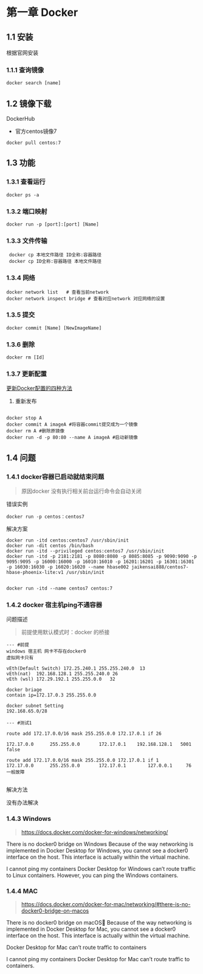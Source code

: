 # 第一章 Docker

## 1.1 安装

根据官网安装

### 1.1.1 查询镜像

```js
docker search [name]
```

## 1.2 镜像下载

DockerHub

* 官方centos镜像7

```JS
docker pull centos:7
```

## 1.3 功能

### 1.3.1 查看运行

```JS
docker ps -a
```

### 1.3.2 端口映射

```shell
docker run -p [port]:[port] [Name]
```

### 1.3.3 文件传输

```shell
 docker cp 本地文件路径 ID全称:容器路径
 docker cp ID全称:容器路径 本地文件路径 
```

### 1.3.4 网络
  
```shell
docker network list   # 查看当前network
docker network inspect bridge # 查看对应network 对应网络的设置
```

### 1.3.5 提交

```shell
docker commit [Name] [NewImageName]
```

### 1.3.6 删除

```shell
docker rm [Id]
```

### 1.3.7 更新配置
  
  [更新Docker配置的四种方法](https://bobcares.com/blog/docker-change-container-configuration/)

1. 重新发布

```shell

docker stop A
docker commit A imageA #将容器commit提交成为一个镜像
docker rm A #删除原镜像
docker run -d -p 80:80 --name A imageA #启动新镜像
```

## 1.4 问题

### 1.4.1 docker容器已启动就结束问题

>原因docker 没有执行相关前台运行命令会自动关闭

错误实例

```shell
docker run -p centos：centos7
```

解决方案

```shell
docker run -itd centos:centos7 /usr/sbin/init
docker run -dit centos /bin/bash
docker run -itd --privileged centos:centos7 /usr/sbin/init
docker run -itd -p 2181:2181 -p 8080:8080 -p 8085:8085 -p 9090:9090 -p 9095:9095 -p 16000:16000 -p 16010:16010 -p 16201:16201 -p 16301:16301  -p 16030:16030 -p 16020:16020 --name hbase002 jaikensai888/centos7-hbase-phoenix-lite:v1 /usr/sbin/init


docker run -itd --name centos7 centos:7
```

### 1.4.2 docker 宿主机ping不通容器

问题描述
>前提使用默认模式时：docker 的桥接

```shell
--- #前提
windows 宿主机 网卡不存在docker0
虚拟网卡只有 

vEth(Default Switch) 172.25.240.1 255.255.240.0  13
vEth(nat)  192.168.128.1 255.255.240.0 26
vEth (wsl) 172.29.192.1 255.255.0.0   32

docker briage
contain ip=172.17.0.3 255.255.0.0 

docker subnet Setting
192.168.65.0/28

--- #测试1

route add 172.17.0.0/16 mask 255.255.0.0 172.17.0.1 if 26

172.17.0.0      255.255.0.0       172.17.0.1    192.168.128.1   5001
false

route add 172.17.0.0/16 mask 255.255.0.0 172.17.0.1 if 1
172.17.0.0      255.255.0.0       172.17.0.1        127.0.0.1     76
一般故障


```

解决方法

没有办法解决

### 1.4.3 Windows

>https://docs.docker.com/docker-for-windows/networking/

There is no docker0 bridge on Windows
Because of the way networking is implemented in Docker Desktop for Windows, you cannot see a docker0 interface on the host. This interface is actually within the virtual machine.

I cannot ping my containers
Docker Desktop for Windows can’t route traffic to Linux containers. However, you can ping the Windows containers.

### 1.4.4 MAC

> https://docs.docker.com/docker-for-mac/networking/#there-is-no-docker0-bridge-on-macos
> 
There is no docker0 bridge on macOS🔗
Because of the way networking is implemented in Docker Desktop for Mac, you cannot see a docker0 interface on the host. This interface is actually within the virtual machine.

Docker Desktop for Mac can’t route traffic to containers

I cannot ping my containers
Docker Desktop for Mac can’t route traffic to containers.